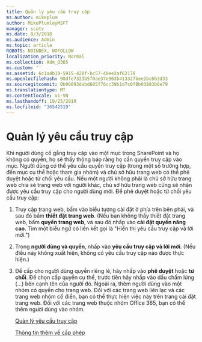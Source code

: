```yaml
---
title: Quản lý yêu cầu truy cập
ms.author: mikeplum
author: MikePlumleyMSFT
manager: scotv
ms.date: 8/3/2018
ms.audience: Admin
ms.topic: article
ROBOTS: NOINDEX, NOFOLLOW
localization_priority: Normal
ms.collection: Adm_O365
ms.custom: ''
ms.assetid: 6c1a4b19-5915-428f-bc57-40ee2af62178
ms.openlocfilehash: 90dfe7323b5f0ae37e963b413327bee2bc6b3d33
ms.sourcegitcommit: 0b06093dabd685f76cc39b1d7c0f8b03883b6e79
ms.translationtype: MT
ms.contentlocale: vi-VN
ms.lasthandoff: 10/25/2019
ms.locfileid: "36542519"
---
```

# <a name="manage-access-requests"></a>Quản lý yêu cầu truy cập

Khi người dùng cố gắng truy cập vào một mục trong SharePoint và họ không có quyền, họ sẽ thấy thông báo rằng họ cần quyền truy cập vào mục. Người dùng có thể yêu cầu quyền truy cập (trong một số trường hợp, đến mục cụ thể hoặc tham gia nhóm) và chủ sở hữu trang web có thể phê duyệt hoặc từ chối yêu cầu. Nếu một người không phải là chủ sở hữu trang web chia sẻ trang web với người khác, chủ sở hữu trang web cũng sẽ nhận được yêu cầu truy cập cho người dùng mới. Để phê duyệt hoặc từ chối yêu cầu truy cập:
  
1. Truy cập trang web, bấm vào biểu tượng cài đặt ở phía trên bên phải, và sau đó bấm **thiết đặt trang web**. (Nếu bạn không thấy thiết đặt trang web, bấm **quyền trang web**, và sau đó nhấp vào **cài đặt quyền nâng cao**. Tìm một biểu ngữ có liên kết gọi là "Hiển thị yêu cầu truy cập và lời mời.")
    
2. Trong **người dùng và quyền**, nhấp vào **yêu cầu truy cập và lời mời**. (Nếu điều này không xuất hiện, không có yêu cầu truy cập nào được thực hiện.)
    
3. Để cấp cho người dùng quyền riêng lẻ, hãy nhấp vào **phê duyệt** hoặc **từ chối**. Để chọn cấp quyền cụ thể, trước tiên hãy nhấp vào dấu chấm lửng (...) bên cạnh tên của người đó. Ngoài ra, thêm người dùng vào một nhóm có quyền cho trang web. Đối với các trang web liên lạc và các trang web nhóm cổ điển, bạn có thể thực hiện việc này trên trang cài đặt trang web. Đối với các trang web thuộc nhóm Office 365, bạn có thể thêm người dùng vào nhóm.
    
    [Quản lý yêu cầu truy cập](https://go.microsoft.com/fwlink/?linkid=2008747)
    
    [Thông tin thêm về cấp phép](https://go.microsoft.com/fwlink/?linkid=867071)
    


